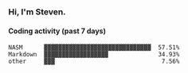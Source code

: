 ### Hi, I'm Steven.

#### Coding activity (past 7 days)
```
NASM      ▓▓▓▓▓▓▓▓▓▓▓▓▓▓▓▓▓▓▓▓▓▓▓▓▓▓▓▓▓▓  57.51%
Markdown  ▓▓▓▓▓▓▓▓▓▓▓▓▓▓▓▓▓▓              34.93%
other     ▓▓▓                              7.56%
```
